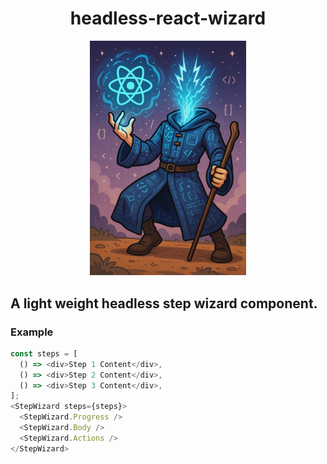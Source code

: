 <div align="center">

# headless-react-wizard

<img src="./public/AI_Generated_Headless_Wizard.png" alt="Wizard Demo" width="250"/>

</div>

## A light weight headless step wizard component.

### Example

```js
const steps = [
  () => <div>Step 1 Content</div>,
  () => <div>Step 2 Content</div>,
  () => <div>Step 3 Content</div>,
];
<StepWizard steps={steps}>
  <StepWizard.Progress />
  <StepWizard.Body />
  <StepWizard.Actions />
</StepWizard>
```

